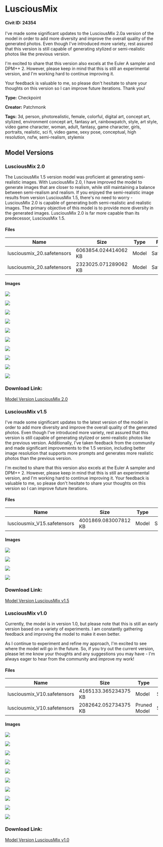 # LusciousMix

#### Civit ID: 24354

<p>I've made some significant updates to the LusciousMix 2.0a version of the model in order to add more diversity and improve the overall quality of the generated photos. Even though I've introduced more variety, rest assured that this version is still capable of generating stylized or semi-realistic photos like the previous version.</p><p></p><p>I'm excited to share that this version also excels at the Euler A sampler and DPM++ 2. However, please keep in mind that this is still an experimental version, and I'm working hard to continue improving it. </p><p></p><p>Your feedback is valuable to me, so please don't hesitate to share your thoughts on this version so I can improve future iterations. Thank you!</p>

**Type:** Checkpoint

**Creator:** Patchmonk

**Tags:** 3d, person, photorealistic, female, colorful, digital art, concept art, stylized, environment concept art, fantasy art, rainbowpatch, style, art style, video game character, woman, adult, fantasy, game character, girls, portraits, realistic, sci fi, video game, sexy pose, conceptual, high resolution, nsfw, semi-realism, stylemix

## Model Versions

### LusciousMix 2.0

<p>The LusciousMix 1.5 version model was proficient at generating semi-realistic images. With LusciousMix 2.0, I have improved the model to generate images that are closer to realism, while still maintaining a balance between semi-realism and realism. If you enjoyed the semi-realistic image results from version LusciousMix 1.5, there's no need to worry - LusciousMix 2.0 is capable of generating both semi-realistic and realistic images. The primary objective of this model is to provide more diversity in the generated images. LusciousMix 2.0 is far more capable than its predecessor, LusciousMix 1.5.</p>

#### Files

| Name | Size | Type | Format | Download Url | AutoV1 | AutoV2 | SHA256 | CRC32 | BLAKE3 |
| --- | --- | --- | --- | --- | --- | --- | --- | --- | --- |
| lusciousmix_20.safetensors | 6063854.024414062 KB | Model | SafeTensor | https://civitai.com/api/download/models/57213 | 0D9F3F1F | 25674239B0 | 25674239B098415CE775CE205F8CBF8AE23BAC2EAB8A7F71CA0C8DDA6DD5B492 | D0835FD9 | 701BD6AA89FF544B5660C4490A8D48CB07BC253A54C90459C869721138697C63 |
| lusciousmix_20.safetensors | 2323025.071289062 KB | Model | SafeTensor | https://civitai.com/api/download/models/57213?type=Model&format=SafeTensor&size=pruned&fp=fp16 | 92F8EA64 | AEE95B3C5A | AEE95B3C5A2B383C799C6EC5900FE6D2FC5161F9123E70D12DAD808564EFC034 | 8973331F | A20E7E45D923F5C4EA932E053DF7BA4A467E666FAAF1F16C44FBF112ACD24C03 |

#### Images

<p><img src="https://image.civitai.com/xG1nkqKTMzGDvpLrqFT7WA/eb35b444-e2bd-4610-fa98-463d2631c600/width=450/621103.jpeg" /></p>

<p><img src="https://image.civitai.com/xG1nkqKTMzGDvpLrqFT7WA/384b2313-98ef-4ff9-8ad8-6fa8edaaa500/width=450/621102.jpeg" /></p>

<p><img src="https://image.civitai.com/xG1nkqKTMzGDvpLrqFT7WA/4d8d4e44-c4fc-4392-d6e5-e6838a2bfc00/width=450/621096.jpeg" /></p>

<p><img src="https://image.civitai.com/xG1nkqKTMzGDvpLrqFT7WA/b4454a9f-0c24-4ff5-393d-e1625cddda00/width=450/621097.jpeg" /></p>

<p><img src="https://image.civitai.com/xG1nkqKTMzGDvpLrqFT7WA/ba6f0726-31a2-4880-fbe4-bc76b5ad3900/width=450/621093.jpeg" /></p>

<p><img src="https://image.civitai.com/xG1nkqKTMzGDvpLrqFT7WA/7c4267c1-21f8-4777-2deb-728bee3fb100/width=450/621086.jpeg" /></p>

<p><img src="https://image.civitai.com/xG1nkqKTMzGDvpLrqFT7WA/136830dc-44b6-4065-fb37-7bd27e55a800/width=450/621105.jpeg" /></p>

<p><img src="https://image.civitai.com/xG1nkqKTMzGDvpLrqFT7WA/e4a0b404-9887-40fc-450e-1f7241a76f00/width=450/621100.jpeg" /></p>

<p><img src="https://image.civitai.com/xG1nkqKTMzGDvpLrqFT7WA/63d12572-ee7e-4fb4-6eb7-b18148e16f00/width=450/621094.jpeg" /></p>

<p><img src="https://image.civitai.com/xG1nkqKTMzGDvpLrqFT7WA/c87bf038-0041-4993-5557-3d203e8cff00/width=450/621104.jpeg" /></p>

### Download Link:

[Model Version LusciousMix 2.0](https://civitai.com/api/download/models/57213)

### LusciousMix v1.5

<p>I've made some significant updates to the latest version of the model in order to add more diversity and improve the overall quality of the generated photos. Even though I've introduced more variety, rest assured that this version is still capable of generating stylized or semi-realistic photos like the previous version. Additionally, I've taken feedback from the community and made significant improvements to the 1.5 version, including better image resolution that supports more prompts and generates more realistic photos than the previous version. </p><p>I'm excited to share that this version also excels at the Euler A sampler and DPM++ 2. However, please keep in mind that this is still an experimental version, and I'm working hard to continue improving it. Your feedback is valuable to me, so please don't hesitate to share your thoughts on this version so I can improve future iterations.</p>

#### Files

| Name | Size | Type | Format | Download Url | AutoV1 | AutoV2 | SHA256 | CRC32 | BLAKE3 |
| --- | --- | --- | --- | --- | --- | --- | --- | --- | --- |
| lusciousmix_V15.safetensors | 4001869.083007812 KB | Model | SafeTensor | https://civitai.com/api/download/models/37547 | - | - | - | - | - |

#### Images

<p><img src="https://image.civitai.com/xG1nkqKTMzGDvpLrqFT7WA/84becc69-1fbe-4eb3-c64a-6d114a266b00/width=450/416182.jpeg" /></p>

<p><img src="https://image.civitai.com/xG1nkqKTMzGDvpLrqFT7WA/e9de86a9-6940-4666-18b3-8fb9f72cc500/width=450/416183.jpeg" /></p>

<p><img src="https://image.civitai.com/xG1nkqKTMzGDvpLrqFT7WA/9e87e8c5-e585-4ef9-46aa-aed2cb322600/width=450/416533.jpeg" /></p>

<p><img src="https://image.civitai.com/xG1nkqKTMzGDvpLrqFT7WA/84f8048b-86d8-49d5-7287-acbde3e9c900/width=450/416535.jpeg" /></p>

### Download Link:

[Model Version LusciousMix v1.5](https://civitai.com/api/download/models/37547)

### LusciousMix v1.0 

<p>Currently, the model is in version 1.0, but please note that this is still an early version based on a variety of experiments. I am constantly gathering feedback and improving the model to make it even better.</p><p>As I continue to experiment and refine my approach, I'm excited to see where the model will go in the future. So, if you try out the current version, please let me know your thoughts and any suggestions you may have - I'm always eager to hear from the community and improve my work!</p>

#### Files

| Name | Size | Type | Format | Download Url | AutoV1 | AutoV2 | SHA256 | CRC32 | BLAKE3 |
| --- | --- | --- | --- | --- | --- | --- | --- | --- | --- |
| lusciousmix_V10.safetensors | 4165133.365234375 KB | Model | SafeTensor | https://civitai.com/api/download/models/29113 | 207A41BA | 9BB8D6527E | 9BB8D6527ED5B21B205D94B67EB51C23D1941A2ABDFEF39583DBC825F4AF255F | 9612FF15 | 7E19ED8203EB35202D59A2C0EC299F48444A2B0064053CBD3F6D1CF8D77A6148 |
| lusciousmix_V10.safetensors | 2082642.052734375 KB | Pruned Model | SafeTensor | https://civitai.com/api/download/models/29113?type=Pruned%20Model&format=SafeTensor&size=pruned&fp=fp16 | 1F5C87AD | AF9EB38AAF | AF9EB38AAF7187DA4AC80AD941D6B67C055269CE5903CF2BCE36A7C05E0465B3 | 5A0DE13A | 7DAEE88B7598F0ABA93AC3966A66D703B7EBB01929667733873AEC17FAC096FA |

#### Images

<p><img src="https://image.civitai.com/xG1nkqKTMzGDvpLrqFT7WA/d8d1ee88-32e7-4f3d-a344-25eeda051500/width=450/328719.jpeg" /></p>

<p><img src="https://image.civitai.com/xG1nkqKTMzGDvpLrqFT7WA/61d5c2f0-c4f3-410c-6419-12d42fb8e600/width=450/328718.jpeg" /></p>

<p><img src="https://image.civitai.com/xG1nkqKTMzGDvpLrqFT7WA/b9561842-249f-4f50-ea84-916533dbde00/width=450/328722.jpeg" /></p>

<p><img src="https://image.civitai.com/xG1nkqKTMzGDvpLrqFT7WA/e41ab1fd-c82e-405a-9e79-72223e7c3c00/width=450/328717.jpeg" /></p>

<p><img src="https://image.civitai.com/xG1nkqKTMzGDvpLrqFT7WA/b64645c9-4f18-4fde-0c9c-592a3f2c0c00/width=450/328734.jpeg" /></p>

<p><img src="https://image.civitai.com/xG1nkqKTMzGDvpLrqFT7WA/5038b0fb-2f16-4b9b-d1d9-b65dafc4e100/width=450/328733.jpeg" /></p>

<p><img src="https://image.civitai.com/xG1nkqKTMzGDvpLrqFT7WA/e7be837f-12bb-438e-1570-5c60f1d61f00/width=450/328716.jpeg" /></p>

<p><img src="https://image.civitai.com/xG1nkqKTMzGDvpLrqFT7WA/63e22581-7d07-4f54-3e0f-2232c1e2b100/width=450/328715.jpeg" /></p>

<p><img src="https://image.civitai.com/xG1nkqKTMzGDvpLrqFT7WA/2bdfb369-8041-404d-e8cd-1d46e347bf00/width=450/328732.jpeg" /></p>

<p><img src="https://image.civitai.com/xG1nkqKTMzGDvpLrqFT7WA/9f693321-9aff-45b9-f740-1c5cb9170f00/width=450/328724.jpeg" /></p>

### Download Link:

[Model Version LusciousMix v1.0 ](https://civitai.com/api/download/models/29113)

